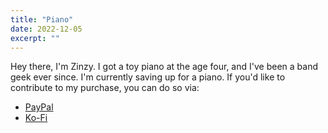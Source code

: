 ```yaml
---
title: "Piano"
date: 2022-12-05
excerpt: ""
---
```

Hey there, I'm Zinzy. I got a toy piano at the age four, and I've been a band geek ever since. I'm currently saving up for a piano. If you'd like to contribute to my purchase, you can do so via:

- [PayPal](https://www.paypal.com/donate/?hosted_button_id=FSKX2SHD9PKL6)
- [Ko-Fi](https://ko-fi.com/zinzy)